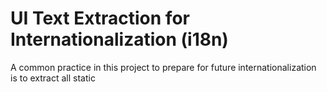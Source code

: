 # UI Text Extraction for Internationalization (i18n)

A common practice in this project to prepare for future internationalization is to extract all static